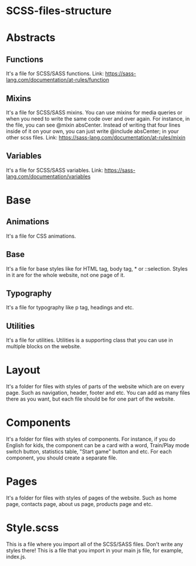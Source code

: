 # SCSS-files-structure

# Abstracts


## Functions 
It's a file for SCSS/SASS functions.
Link: https://sass-lang.com/documentation/at-rules/function 

## Mixins 
It's a file for SCSS/SASS mixins. You can use mixins for media queries or when you need to write the same code over and over again. For instance, in the file, you can see @mixin absCenter. Instead of writing that four lines inside of it on your own, you can just write @include absCenter; in your other scss files.
Link: https://sass-lang.com/documentation/at-rules/mixin

## Variables
It's a file for SCSS/SASS variables. 
Link: https://sass-lang.com/documentation/variables

# Base

## Animations
It's a file for CSS animations.

## Base 
It's a file for base styles like for HTML tag, body tag, * or ::selection. Styles in it are for the whole website, not one page of it.

## Typography 
It's a file for typography like p tag, headings and etc.

## Utilities 
It's a file for utilities. Utilities is a supporting class that you can use in multiple blocks on the website. 

# Layout 
It's a folder for files with styles of parts of the website which are on every page. Such as navigation, header, footer and etc. You can add as many files there as you want, but each file should be for one part of the website.

# Components
It's a folder for files with styles of components. For instance, if you do English for kids, the component can be a card with a word, Train/Play mode switch button, statistics table, "Start game" button and etc. For each component, you should create a separate file. 

# Pages
It's a folder for files with styles of pages of the website. Such as home page, contacts page, about us page, products page and etc.

# Style.scss
This is a file where you import all of the SCSS/SASS files. Don't write any styles there! This is a file that you import in your main js file, for example, index.js.

